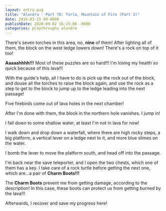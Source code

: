 ```yaml
---
layout: entry.pug
title: "Alundra - Part 70: Torla, Mountain of Fire (Part 3)"
date: 2016-03-15 09-0800
publishDate: 2020-09-02 16:15:00 -0800
categories: playthroughs alundra
---
```


There's seven torches in this area, no, **nine** of them! After lighting all of them, the block on the west ledge lowers down! There's a rock on top of it too!

**Aaaaahhhh!!!** Most of these puzzles are so hard!!! I'm losing my health so quick because of this lava!!!

With the guide's help, all I have to do is pick up the rock out of the block, and douse all the torches to raise the block again, and use the rock as a step to get to the block to jump up to the ledge leading into the next passage!

Five firebirds come out of lava holes in the next chamber!

After I'm done with them, the block in the northern hole vanishes. I jump in!

I fall down to some shallow water, at least I'm not in lava for now!

I walk down and drop down a waterfall, where there are high rocky steps, a big platform, a vertical lever on a ledge next to it, and more blue slimes on the water.

I bomb the lever to move the platform south, and head off into the passage.

I'm back near the save teleporter, and I open the two chests, which one of them has a key. I take care of a rock turtle before getting the next one, which are...a pair of **Charm Boots!!!**

The **Charm Boots** prevent me from getting damage, according to the description! In this case, these boots can protect us from getting burned by the lava!!!

Afterwards, I recover and save my progress here!